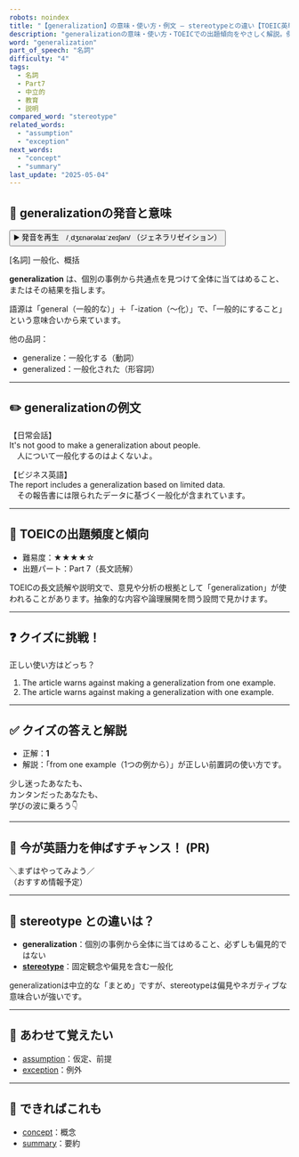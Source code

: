 ```yaml
---
robots: noindex
title: "【generalization】の意味・使い方・例文 ― stereotypeとの違い【TOEIC英単語】"
description: "generalizationの意味・使い方・TOEICでの出題傾向をやさしく解説。例文・クイズ付きでstereotypeとの違いもわかりやすく学べます。"
word: "generalization"
part_of_speech: "名詞"
difficulty: "4"
tags:
  - 名詞
  - Part7
  - 中立的
  - 教育
  - 説明
compared_word: "stereotype"
related_words:
  - "assumption"
  - "exception"
next_words:
  - "concept"
  - "summary"
last_update: "2025-05-04"
---
```


## 🔰 generalizationの発音と意味

<button class="play-audio" onclick="playTTS('generalization')">
  <span class="play-audio-main">
    ▶️ 発音を再生　/ˌdʒɛnərəlaɪˈzeɪʃən/
  </span>
  <span class="play-audio-sub">
    （ジェネラリゼイション）
  </span>
</button>

[名詞] 一般化、概括

**generalization** は、個別の事例から共通点を見つけて全体に当てはめること、またはその結果を指します。

語源は「general（一般的な）」＋「-ization（～化）」で、「一般的にすること」という意味合いから来ています。

他の品詞：  
- generalize：一般化する（動詞）
- generalized：一般化された（形容詞）

---

## ✏️ generalizationの例文

【日常会話】  
It's not good to make a generalization about people.  
　人について一般化するのはよくないよ。

【ビジネス英語】  
The report includes a generalization based on limited data.  
　その報告書には限られたデータに基づく一般化が含まれています。

---

## 🎯 TOEICの出題頻度と傾向

- 難易度：★★★★☆
- 出題パート：Part 7（長文読解）

TOEICの長文読解や説明文で、意見や分析の根拠として「generalization」が使われることがあります。抽象的な内容や論理展開を問う設問で見かけます。

---

## ❓ クイズに挑戦！

正しい使い方はどっち？

1. The article warns against making a generalization from one example.  
2. The article warns against making a generalization with one example.

---

## ✅ クイズの答えと解説

- 正解：**1**
- 解説：「from one example（1つの例から）」が正しい前置詞の使い方です。

少し迷ったあなたも、  
カンタンだったあなたも、  
学びの波に乗ろう👇️

---

## 🚀 今が英語力を伸ばすチャンス！ (PR)

<div class="info-center">
＼まずはやってみよう／<br>  
（おすすめ情報予定）
</div>

---

## 🤔  stereotype との違いは？

- **generalization**：個別の事例から全体に当てはめること、必ずしも偏見的ではない
- **[stereotype](/stereotype)**：固定観念や偏見を含む一般化

generalizationは中立的な「まとめ」ですが、stereotypeは偏見やネガティブな意味合いが強いです。

---

## 🧩 あわせて覚えたい

- [assumption](/assumption)：仮定、前提
- [exception](/exception)：例外

---

## 📖 できればこれも

- [concept](/concept)：概念
- [summary](/summary)：要約

<!-- cvid: aid01_bid08 -->

